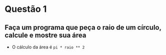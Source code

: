 # Questão 1

## Faça um programa que peça o raio de um círculo, calcule e mostre sua área

- O cálculo da área é `pi * raio ** 2`
